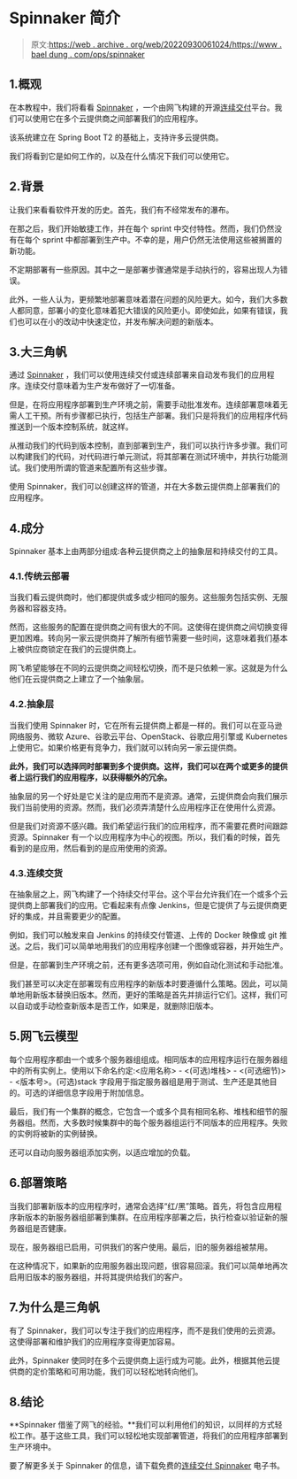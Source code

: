 # Spinnaker 简介

> 原文:[https://web . archive . org/web/20220930061024/https://www . bael dung . com/ops/spinnaker](https://web.archive.org/web/20220930061024/https://www.baeldung.com/ops/spinnaker)

## 1.概观

在本教程中，我们将看看 [Spinnaker](https://web.archive.org/web/20220523154256/https://www.spinnaker.io/) ，一个由网飞构建的开源[连续交付](https://web.archive.org/web/20220523154256/https://continuousdelivery.com/)平台。我们可以使用它在多个云提供商之间部署我们的应用程序。

该系统建立在 Spring Boot T2 的基础上，支持许多云提供商。

我们将看到它是如何工作的，以及在什么情况下我们可以使用它。

## 2.背景

让我们来看看软件开发的历史。首先，我们有不经常发布的瀑布。

在那之后，我们开始敏捷工作，并在每个 sprint 中交付特性。然而，我们仍然没有在每个 sprint 中都部署到生产中。不幸的是，用户仍然无法使用这些被搁置的新功能。

不定期部署有一些原因。其中之一是部署步骤通常是手动执行的，容易出现人为错误。

此外，一些人认为，更频繁地部署意味着潜在问题的风险更大。如今，我们大多数人都同意，部署小的变化意味着犯大错误的风险更小。即使如此，如果有错误，我们也可以在小的改动中快速定位，并发布解决问题的新版本。

## 3.大三角帆

通过 [Spinnaker](https://web.archive.org/web/20220523154256/https://www.spinnaker.io/) ，我们可以使用连续交付或连续部署来自动发布我们的应用程序。连续交付意味着为生产发布做好了一切准备。

但是，在将应用程序部署到生产环境之前，需要手动批准发布。连续部署意味着无需人工干预。所有步骤都已执行，包括生产部署。我们只是将我们的应用程序代码推送到一个版本控制系统，就这样。

从推动我们的代码到版本控制，直到部署到生产，我们可以执行许多步骤。我们可以构建我们的代码，对代码进行单元测试，将其部署在测试环境中，并执行功能测试。我们使用所谓的管道来配置所有这些步骤。

使用 Spinnaker，我们可以创建这样的管道，并在大多数云提供商上部署我们的应用程序。

## 4.成分

Spinnaker 基本上由两部分组成:各种云提供商之上的抽象层和持续交付的工具。

### 4.1.传统云部署

当我们看云提供商时，他们都提供或多或少相同的服务。这些服务包括实例、无服务器和容器支持。

然而，这些服务的配置在提供商之间有很大的不同。这使得在提供商之间切换变得更加困难。转向另一家云提供商并了解所有细节需要一些时间，这意味着我们基本上被供应商锁定在我们的云提供商上。

网飞希望能够在不同的云提供商之间轻松切换，而不是只依赖一家。这就是为什么他们在云提供商之上建立了一个抽象层。

### 4.2.抽象层

当我们使用 Spinnaker 时，它在所有云提供商上都是一样的。我们可以在亚马逊网络服务、微软 Azure、谷歌云平台、OpenStack、谷歌应用引擎或 Kubernetes 上使用它。如果价格更有竞争力，我们就可以转向另一家云提供商。

**此外，我们可以选择同时部署到多个提供商。这样，我们可以在两个或更多的提供者上运行我们的应用程序，以获得额外的冗余。**

抽象层的另一个好处是它关注的是应用而不是资源。通常，云提供商会向我们展示我们当前使用的资源。然而，我们必须弄清楚什么应用程序正在使用什么资源。

但是我们对资源不感兴趣。我们希望运行我们的应用程序，而不需要花费时间跟踪资源。Spinnaker 有一个以应用程序为中心的视图。所以，我们看的时候，首先看到的是应用，然后看到的是应用使用的资源。

### 4.3.连续交货

在抽象层之上，网飞构建了一个持续交付平台。这个平台允许我们在一个或多个云提供商上部署我们的应用。它看起来有点像 Jenkins，但是它提供了与云提供商更好的集成，并且需要更少的配置。

例如，我们可以触发来自 Jenkins 的持续交付管道、上传的 Docker 映像或 git 推送。之后，我们可以简单地用我们的应用程序创建一个图像或容器，并开始生产。

但是，在部署到生产环境之前，还有更多选项可用，例如自动化测试和手动批准。

我们甚至可以决定在部署现有应用程序的新版本时要遵循什么策略。因此，可以简单地用新版本替换旧版本。然而，更好的策略是首先并排运行它们。这样，我们可以自动或手动检查新版本是否工作，如果是，就删除旧版本。

## 5.网飞云模型

每个应用程序都由一个或多个服务器组组成。相同版本的应用程序运行在服务器组中的所有实例上。使用以下命名约定:<应用名称> - <(可选)堆栈> - <(可选细节)> - <版本号>。(可选)stack 字段用于指定服务器组是用于测试、生产还是其他目的。可选的详细信息字段用于附加信息。

最后，我们有一个集群的概念，它包含一个或多个具有相同名称、堆栈和细节的服务器组。然而，大多数时候集群中的每个服务器组运行不同版本的应用程序。失败的实例将被新的实例替换。

还可以自动向服务器组添加实例，以适应增加的负载。

## 6.部署策略

当我们部署新版本的应用程序时，通常会选择“红/黑”策略。首先，将包含应用程序新版本的新服务器组部署到集群。在应用程序部署之后，执行检查以验证新的服务器组是否健康。

现在，服务器组已启用，可供我们的客户使用。最后，旧的服务器组被禁用。

在这种情况下，如果新的应用服务器出现问题，很容易回滚。我们可以简单地再次启用旧版本的服务器组，并将其提供给我们的客户。

## 7.为什么是三角帆

有了 Spinnaker，我们可以专注于我们的应用程序，而不是我们使用的云资源。这使得部署和维护我们的应用程序变得更加容易。

此外，Spinnaker 使同时在多个云提供商上运行成为可能。此外，根据其他云提供商的定价策略和可用功能，我们可以轻松地转向他们。

## 8.结论

**Spinnaker 借鉴了网飞的经验。**我们可以利用他们的知识，以同样的方式轻松工作。基于这些工具，我们可以轻松地实现部署管道，将我们的应用程序部署到生产环境中。

要了解更多关于 Spinnaker 的信息，请下载免费的[连续交付 Spinnaker](https://web.archive.org/web/20220523154256/https://spinnaker.io/docs/concepts/ebook/ContinuousDeliveryWithSpinnaker.pdf) 电子书。